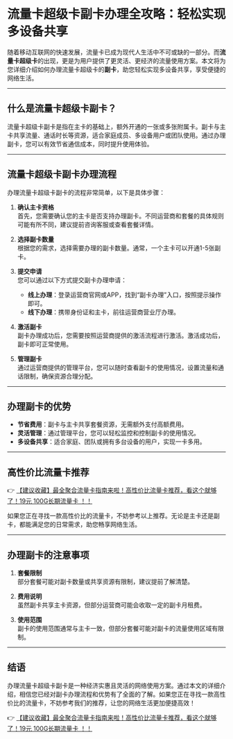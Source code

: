 # 流量卡超级卡副卡办理全攻略：轻松实现多设备共享

随着移动互联网的快速发展，流量卡已成为现代人生活中不可或缺的一部分。而**流量卡超级卡**的出现，更是为用户提供了更灵活、更经济的流量使用方案。本文将为您详细介绍如何办理流量卡超级卡的**副卡**，助您轻松实现多设备共享，享受便捷的网络生活。

---

## 什么是流量卡超级卡副卡？

流量卡超级卡副卡是指在主卡的基础上，额外开通的一张或多张附属卡。副卡与主卡共享流量、通话时长等资源，适合家庭成员、多设备用户或团队使用。通过办理副卡，您可以有效节省通信成本，同时提升使用体验。

---

## 流量卡超级卡副卡办理流程

办理流量卡超级卡副卡的流程非常简单，以下是具体步骤：

1. **确认主卡资格**  
   首先，您需要确认您的主卡是否支持办理副卡。不同运营商和套餐的具体规则可能有所不同，建议提前咨询客服或查看套餐详情。

2. **选择副卡数量**  
   根据您的需求，选择需要办理的副卡数量。通常，一个主卡可以开通1-5张副卡。

3. **提交申请**  
   您可以通过以下方式提交副卡办理申请：
   - **线上办理**：登录运营商官网或APP，找到“副卡办理”入口，按照提示操作即可。
   - **线下办理**：携带身份证和主卡，前往运营商营业厅办理。

4. **激活副卡**  
   副卡办理成功后，您需要按照运营商提供的激活流程进行激活。激活成功后，副卡即可正常使用。

5. **管理副卡**  
   通过运营商提供的管理平台，您可以随时查看副卡的使用情况，设置流量和通话限制，确保资源合理分配。

---

## 办理副卡的优势

- **节省费用**：副卡与主卡共享套餐资源，无需额外支付高额费用。
- **灵活管理**：通过管理平台，您可以轻松监控和控制副卡的使用情况。
- **多设备共享**：适合家庭、团队或拥有多台设备的用户，实现一卡多用。

---

## 高性价比流量卡推荐

👉 [【建议收藏】最全聚合流量卡指南来啦！高性价比流量卡推荐，看这个就够了！19元 100G长期流量卡 ！！](https://bit.ly/Liuliangka)

如果您正在寻找一款高性价比的流量卡，不妨参考以上推荐。无论是主卡还是副卡，都能满足您的日常需求，助您畅享网络生活。

---

## 办理副卡的注意事项

1. **套餐限制**  
   部分套餐可能对副卡数量或共享资源有限制，建议提前了解清楚。

2. **费用说明**  
   虽然副卡共享主卡资源，但部分运营商可能会收取一定的副卡月租费。

3. **使用范围**  
   副卡的使用范围通常与主卡一致，但部分套餐可能对副卡的流量使用区域有限制。

---

## 结语

办理流量卡超级卡副卡是一种经济实惠且灵活的网络使用方案。通过本文的详细介绍，相信您已经对副卡办理流程和优势有了全面的了解。如果您正在寻找一款高性价比的流量卡，不妨参考我们的推荐，让您的网络生活更加便捷高效！

👉 [【建议收藏】最全聚合流量卡指南来啦！高性价比流量卡推荐，看这个就够了！19元 100G长期流量卡 ！！](https://bit.ly/Liuliangka)